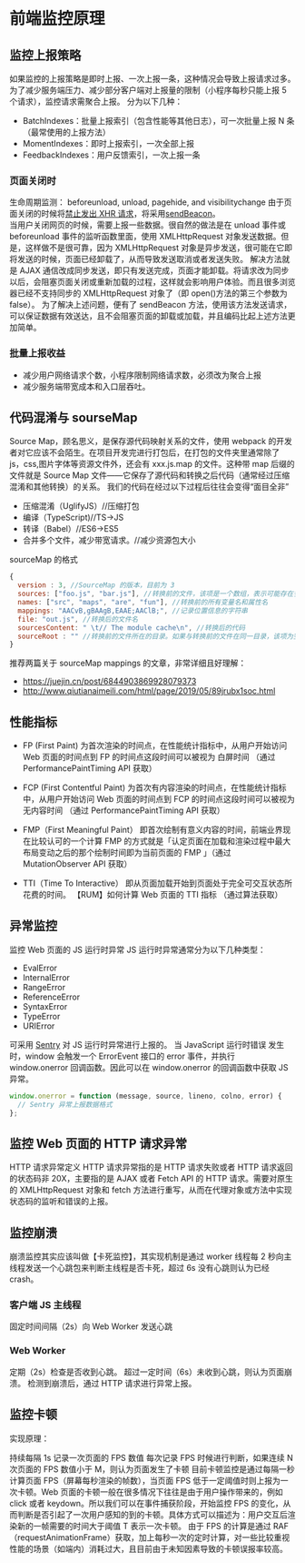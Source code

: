<!--
 * @Author: feizhijun
 * @Date: 2021-04-18 21:44:29
 * @LastEditors: feizhijun
 * @LastEditTime: 2021-04-18 21:54:58
 * @Description: desc
-->

# 前端监控原理

## 监控上报策略

如果监控的上报策略是即时上报、一次上报一条，这种情况会导致上报请求过多。为了减少服务端压力、减少部分客户端对上报量的限制（小程序每秒只能上报 5 个请求），监控请求需聚合上报。 分为以下几种：

- BatchIndexes：批量上报索引（包含性能等其他日志），可一次批量上报 N 条（最常使用的上报方法）
- MomentIndexes：即时上报索引，一次全部上报
- FeedbackIndexes：用户反馈索引，一次上报一条

### 页面关闭时

生命周期监测： beforeunload, unload, pagehide, and visibilitychange 由于页面关闭的时候将[禁止发出 XHR 请求](https://developers.google.com/web/updates/2019/12/chrome-80-deps-rems)，将采用[sendBeacon](https://developer.mozilla.org/en-US/docs/Web/API/Navigator/sendBeacon)。  
当用户关闭网页的时候，需要上报一些数据。很自然的做法是在 unload 事件或 beforeunload 事件的监听函数里面，使用 XMLHttpRequest 对象发送数据。但是，这样做不是很可靠，因为 XMLHttpRequest 对象是异步发送，很可能在它即将发送的时候，页面已经卸载了，从而导致发送取消或者发送失败。 解决方法就是 AJAX 通信改成同步发送，即只有发送完成，页面才能卸载。将请求改为同步以后，会阻塞页面关闭或重新加载的过程，这样就会影响用户体验。而且很多浏览器已经不支持同步的 XMLHttpRequest 对象了（即 open()方法的第三个参数为 false）。 为了解决上述问题，便有了 sendBeacon 方法，使用该方法发送请求，可以保证数据有效送达，且不会阻塞页面的卸载或加载，并且编码比起上述方法更加简单。

### 批量上报收益

- 减少用户网络请求个数，小程序限制网络请求数，必须改为聚合上报
- 减少服务端带宽成本和入口层吞吐。

## 代码混淆与 sourseMap

Source Map，顾名思义，是保存源代码映射关系的文件，使用 webpack 的开发者对它应该不会陌生。在项目开发完进行打包后，在打包的文件夹里通常除了 js，css,图片字体等资源文件外，还会有 xxx.js.map 的文件。这种带 map 后缀的文件就是 Source Map 文件——它保存了源代码和转换之后代码（通常经过压缩混淆和其他转换）的关系。 我们的代码在经过以下过程后往往会变得“面目全非”

- 压缩混淆（UglifyJS）//压缩打包
- 编译（TypeScript)//TS->JS
- 转译（Babel）//ES6->ES5
- 合并多个文件，减少带宽请求。//减少资源包大小

sourceMap 的格式

```js
{
  version : 3, //SourceMap 的版本，目前为 3
  sources: ["foo.js", "bar.js"], //转换前的文件，该项是一个数组，表示可能存在多个文件合并
  names: ["src", "maps", "are", "fun"], //转换前的所有变量名和属性名
  mappings: "AACvB,gBAAgB,EAAE;AAClB;", //记录位置信息的字符串
  file: "out.js", //转换后的文件名
  sourcesContent: " \t// The module cache\n", //转换后的代码
  sourceRoot : "" //转换前的文件所在的目录。如果与转换前的文件在同一目录，该项为空
}
```

推荐两篇关于 sourceMap mappings 的文章，非常详细且好理解：

- https://juejin.cn/post/6844903869928079373
- http://www.qiutianaimeili.com/html/page/2019/05/89jrubx1soc.html

## 性能指标

- FP (First Paint)
  为首次渲染的时间点，在性能统计指标中，从用户开始访问 Web 页面的时间点到 FP 的时间点这段时间可以被视为 白屏时间 （通过 PerformancePaintTiming API 获取）

- FCP (First Contentful Paint)
  为首次有内容渲染的时间点，在性能统计指标中，从用户开始访问 Web 页面的时间点到 FCP 的时间点这段时间可以被视为 无内容时间 （通过 PerformancePaintTiming API 获取）

- FMP（First Meaningful Paint）
  即首次绘制有意义内容的时间，前端业界现在比较认可的一个计算 FMP 的方式就是「认定页面在加载和渲染过程中最大布局变动之后的那个绘制时间即为当前页面的 FMP 」（通过 MutationObserver API 获取）

- TTI（Time To Interactive）
  即从页面加载开始到页面处于完全可交互状态所花费的时间。 【RUM】如何计算 Web 页面的 TTI 指标 （通过算法获取）

## 异常监控

监控 Web 页面的 JS 运行时异常
JS 运行时异常通常分为以下几种类型：

- EvalError
- InternalError
- RangeError
- ReferenceError
- SyntaxError
- TypeError
- URIError

可采用 [Sentry](https://sentry.io/welcome/) 对 JS 运行时异常进行上报的。 当 JavaScript 运行时错误 发生时，window 会触发一个 ErrorEvent 接口的 error 事件，并执行 window.onerror 回调函数。因此可以在 window.onerror 的回调函数中获取 JS 异常。

```js
window.onerror = function (message, source, lineno, colno, error) {
  // Sentry 异常上报数据格式
};
```

## 监控 Web 页面的 HTTP 请求异常

HTTP 请求异常定义 HTTP 请求异常指的是 HTTP 请求失败或者 HTTP 请求返回的状态码非 20X，主要指的是 AJAX 或者 Fetch API 的 HTTP 请求。需要对原生的 XMLHttpRequest 对象和 fetch 方法进行重写，从而在代理对象或方法中实现状态码的监听和错误的上报。

## 监控崩溃

崩溃监控其实应该叫做【卡死监控】，其实现机制是通过 worker 线程每 2 秒向主线程发送一个心跳包来判断主线程是否卡死，超过 6s 没有心跳则认为已经 crash。

### 客户端 JS 主线程

固定时间间隔（2s）向 Web Worker 发送心跳

### Web Worker

定期（2s）检查是否收到心跳。
超过一定时间（6s）未收到心跳，则认为页面崩溃。
检测到崩溃后，通过 HTTP 请求进行异常上报。

## 监控卡顿

实现原理：

持续每隔 1s 记录一次页面的 FPS 数值
每次记录 FPS 时候进行判断，如果连续 N 次页面的 FPS 数值小于 M，则认为页面发生了卡顿
目前卡顿监控是通过每隔一秒计算页面 FPS（屏幕每秒渲染的帧数），当页面 FPS 低于一定阈值时则上报为一次卡顿。Web 页面的卡顿一般在很多情况下往往是由于用户操作带来的，例如 click 或者 keydown。所以我们可以在事件捕获阶段，开始监控 FPS 的变化，从而判断是否引起了一次用户感知的到的卡顿。具体方式可以描述为：用户交互后渲染新的一帧需要的时间大于阈值 T 表示一次卡顿。 由于 FPS 的计算是通过 RAF（requestAnimationFrame）获取，加上每秒一次的定时计算，对一些比较重视性能的场景（如端内）消耗过大，且目前由于未知因素导致的卡顿误报率较高。
